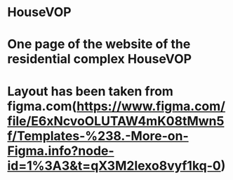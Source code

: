 # HouseVOP
# One page of the website of the residential complex HouseVOP
# Layout has been taken from figma.com(https://www.figma.com/file/E6xNcvoOLUTAW4mK08tMwn5f/Templates-%238.-More-on-Figma.info?node-id=1%3A3&t=qX3M2lexo8vyf1kq-0)
 

